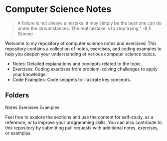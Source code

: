 # Computer Science Notes

> A failure is not always a mistake, it may simply be the best one can do under the circumstances. The real mistake is to stop   trying." -B.F. Skinner

Welcome to my repository of computer science notes and exercises! This repository contains a collection of notes, exercises, and coding examples to help you deepen your understanding of various computer science topics. 

- Notes: Detailed explanations and concepts related to the topic.
- Exercises: Coding exercises from problem-solving challenges to apply your knowledge.
- Code Examples: Code snippets to illustrate key concepts.

## Folders

Notes
Exercises
Examples

Feel free to explore the sections and use the content for self-study, as a reference, or to improve your programming skills. You can also contribute to this repository by submitting pull requests with additional notes, exercises, or examples.
